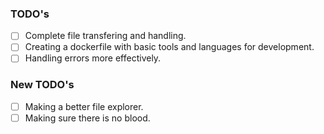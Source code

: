 ### TODO's

- [ ] Complete file transfering and handling.
- [ ] Creating a dockerfile with basic tools and languages for development.
- [ ] Handling errors more effectively.

### New TODO's
- [ ] Making a better file explorer.
- [ ] Making sure there is no blood.